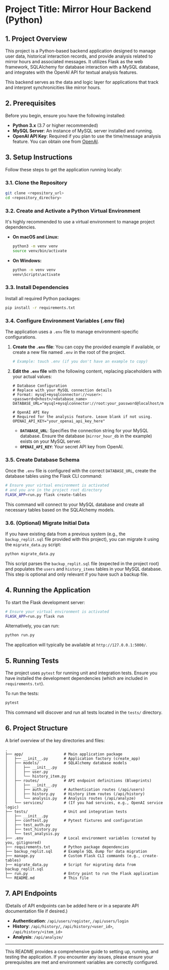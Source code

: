 # Project Title: Mirror Hour Backend (Python)

## 1. Project Overview

This project is a Python-based backend application designed to manage user data, historical interaction records, and provide analysis related to mirror hours and associated messages. It utilizes Flask as the web framework, SQLAlchemy for database interaction with a MySQL database, and integrates with the OpenAI API for textual analysis features.

This backend serves as the data and logic layer for applications that track and interpret synchronicities like mirror hours.

## 2. Prerequisites

Before you begin, ensure you have the following installed:

*   **Python 3.x** (3.7 or higher recommended)
*   **MySQL Server**: An instance of MySQL server installed and running.
*   **OpenAI API Key**: Required if you plan to use the time/message analysis feature. You can obtain one from [OpenAI](https://openai.com/keys/).

## 3. Setup Instructions

Follow these steps to get the application running locally:

### 3.1. Clone the Repository

```bash
git clone <repository_url>
cd <repository_directory>
```

### 3.2. Create and Activate a Python Virtual Environment

It's highly recommended to use a virtual environment to manage project dependencies.

*   **On macOS and Linux:**
    ```bash
    python3 -m venv venv
    source venv/bin/activate
    ```
*   **On Windows:**
    ```bash
    python -m venv venv
    venv\Scripts\activate
    ```

### 3.3. Install Dependencies

Install all required Python packages:

```bash
pip install -r requirements.txt
```

### 3.4. Configure Environment Variables (.env file)

The application uses a `.env` file to manage environment-specific configurations.

1.  **Create the `.env` file**:
    You can copy the provided example if available, or create a new file named `.env` in the root of the project.

    ```bash
    # Example: touch .env (if you don't have an example to copy)
    ```

2.  **Edit the `.env` file** with the following content, replacing placeholders with your actual values:

    ```env
    # Database Configuration
    # Replace with your MySQL connection details
    # Format: mysql+mysqlconnector://<user>:<password>@<host>/<database_name>
    DATABASE_URL="mysql+mysqlconnector://root:your_password@localhost/mirror_hour_db"

    # OpenAI API Key
    # Required for the analysis feature. Leave blank if not using.
    OPENAI_API_KEY="your_openai_api_key_here"
    ```

    *   **`DATABASE_URL`**: Specifies the connection string for your MySQL database. Ensure the database (`mirror_hour_db` in the example) exists on your MySQL server.
    *   **`OPENAI_API_KEY`**: Your secret API key from OpenAI.

### 3.5. Create Database Schema

Once the `.env` file is configured with the correct `DATABASE_URL`, create the database tables using the Flask CLI command:

```bash
# Ensure your virtual environment is activated
# and you are in the project root directory
FLASK_APP=run.py flask create-tables
```
This command will connect to your MySQL database and create all necessary tables based on the SQLAlchemy models.

### 3.6. (Optional) Migrate Initial Data

If you have existing data from a previous system (e.g., the `backup_replit.sql` file provided with this project), you can migrate it using the `migrate_data.py` script:

```bash
python migrate_data.py
```
This script parses the `backup_replit.sql` file (expected in the project root) and populates the `users` and `history_items` tables in your MySQL database. This step is optional and only relevant if you have such a backup file.

## 4. Running the Application

To start the Flask development server:

```bash
# Ensure your virtual environment is activated
FLASK_APP=run.py flask run
```
Alternatively, you can run:
```bash
python run.py
```

The application will typically be available at `http://127.0.0.1:5000/`.

## 5. Running Tests

The project uses `pytest` for running unit and integration tests. Ensure you have installed the development dependencies (which are included in `requirements.txt`).

To run the tests:

```bash
pytest
```
This command will discover and run all tests located in the `tests/` directory.

## 6. Project Structure

A brief overview of the key directories and files:

```
.
├── app/                  # Main application package
│   ├── __init__.py       # Application factory (create_app)
│   ├── models/           # SQLAlchemy database models
│   │   ├── __init__.py
│   │   ├── user.py
│   │   └── history_item.py
│   ├── routes/           # API endpoint definitions (Blueprints)
│   │   ├── __init__.py
│   │   ├── auth.py       # Authentication routes (/api/users)
│   │   ├── history.py    # History item routes (/api/history)
│   │   └── analysis.py   # Analysis routes (/api/analyze)
│   └── services/         # (If you had services, e.g., OpenAI service logic)
├── tests/                # Unit and integration tests
│   ├── __init__.py
│   ├── conftest.py       # Pytest fixtures and configuration
│   ├── test_auth.py
│   ├── test_history.py
│   └── test_analysis.py
├── .env                  # Local environment variables (created by you, gitignored)
├── requirements.txt      # Python package dependencies
├── backup_replit.sql     # Example SQL dump for data migration
├── manage.py             # Custom Flask CLI commands (e.g., create-tables)
├── migrate_data.py       # Script for migrating data from backup_replit.sql
├── run.py                # Entry point to run the Flask application
└── README.md             # This file
```

## 7. API Endpoints

(Details of API endpoints can be added here or in a separate API documentation file if desired.)

*   **Authentication**: `/api/users/register`, `/api/users/login`
*   **History**: `/api/history/`, `/api/history/<user_id>`, `/api/history/<item_id>`
*   **Analysis**: `/api/analyze/`

---

This README provides a comprehensive guide to setting up, running, and testing the application.
If you encounter any issues, please ensure your prerequisites are met and environment variables are correctly configured.
```
